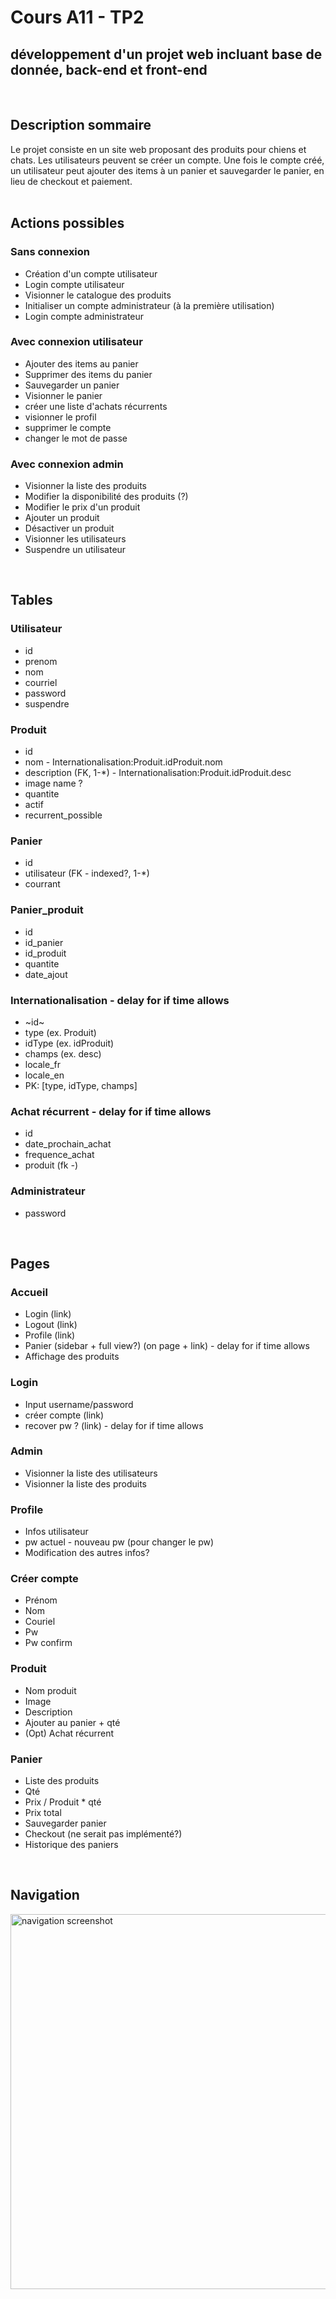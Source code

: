 # Cours A11 - TP2
## développement d'un projet web incluant base de donnée, back-end et front-end  
<br>

## Description sommaire
Le projet consiste en un site web proposant des produits pour chiens et chats. Les utilisateurs peuvent se créer un compte. Une fois le compte créé, un utilisateur peut ajouter des items à un panier et sauvegarder le panier, en lieu de checkout et paiement.  
<br>

## Actions possibles
### Sans connexion
- Création d'un compte utilisateur
- Login compte utilisateur
- Visionner le catalogue des produits
- Initialiser un compte administrateur (à la première utilisation)
- Login compte administrateur

### Avec connexion utilisateur
- Ajouter des items au panier
- Supprimer des items du panier
- Sauvegarder un panier
- Visionner le panier
- créer une liste d'achats récurrents
- visionner le profil
- supprimer le compte
- changer le mot de passe

### Avec connexion admin
- Visionner la liste des produits
- Modifier la disponibilité des produits (?)
- Modifier le prix d'un produit
- Ajouter un produit
- Désactiver un produit
- Visionner les utilisateurs
- Suspendre un utilisateur
<br>

## Tables
### Utilisateur
- id
- prenom
- nom
- courriel
- password
- suspendre

### Produit
- id
- nom - Internationalisation:Produit.idProduit.nom
- description (FK, 1-*) - Internationalisation:Produit.idProduit.desc
- image name ?
- quantite
- actif
- recurrent_possible

### Panier
- id
- utilisateur (FK - indexed?, 1-*)
- courrant

### Panier_produit
- id
- id_panier
- id_produit
- quantite
- date_ajout

### Internationalisation - delay for if time allows
- ~id~
- type (ex. Produit)
- idType (ex. idProduit)
- champs (ex. desc)
- locale_fr
- locale_en
- PK: [type, idType, champs]

### Achat récurrent - delay for if time allows
- id
- date_prochain_achat
- frequence_achat
- produit (fk *-*)

### Administrateur
- password
<br>

## Pages
### Accueil
- Login (link)
- Logout (link)
- Profile (link)
- Panier (sidebar + full view?) (on page + link) - delay for if time allows
- Affichage des produits

### Login
- Input username/password
- créer compte (link)
- recover pw ? (link) - delay for if time allows

### Admin
- Visionner la liste des utilisateurs
- Visionner la liste des produits

### Profile
- Infos utilisateur
- pw actuel - nouveau pw (pour changer le pw)
- Modification des autres infos?

### Créer compte
- Prénom
- Nom
- Couriel
- Pw
- Pw confirm

### Produit
- Nom produit
- Image
- Description
- Ajouter au panier + qté
- (Opt) Achat récurrent

### Panier
- Liste des produits
- Qté
- Prix / Produit * qté
- Prix total
- Sauvegarder panier
- Checkout (ne serait pas implémenté?)
- Historique des paniers
<br>

## Navigation
<img src="https://i.imgur.com/kXmWd0u.png" alt="navigation screenshot" width="600">